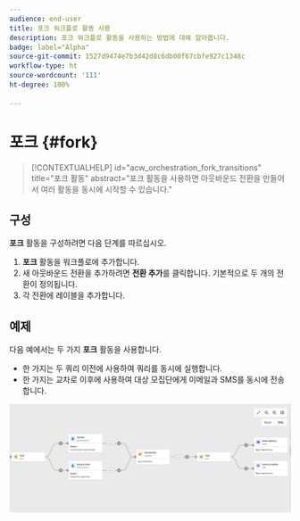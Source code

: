```yaml
---
audience: end-user
title: 포크 워크플로 활동 사용
description: 포크 워크플로 활동을 사용하는 방법에 대해 알아봅니다.
badge: label="Alpha"
source-git-commit: 1527d9474e7b3d42d8c6db00f67cbfe927c1348c
workflow-type: ht
source-wordcount: '111'
ht-degree: 100%

---
```



# 포크 {#fork}

>[!CONTEXTUALHELP]
>id="acw_orchestration_fork_transitions"
>title="포크 활동"
>abstract="포크 활동을 사용하면 아웃바운드 전환을 만들어서 여러 활동을 동시에 시작할 수 있습니다."

## 구성

**포크** 활동을 구성하려면 다음 단계를 따르십시오.

1. **포크** 활동을 워크플로에 추가합니다.
1. 새 아웃바운드 전환을 추가하려면 **전환 추가**&#x200B;를 클릭합니다. 기본적으로 두 개의 전환이 정의됩니다.
1. 각 전환에 레이블을 추가합니다.

## 예제

다음 예에서는 두 가지 **포크** 활동을 사용합니다.

* 한 가지는 두 쿼리 이전에 사용하여 쿼리를 동시에 실행합니다.
* 한 가지는 교차로 이후에 사용하여 대상 모집단에게 이메일과 SMS를 동시에 전송합니다.

![](../assets/workflow-fork-example.png)

